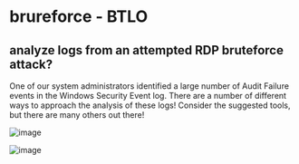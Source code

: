 # brureforce - BTLO
## analyze logs from an attempted RDP bruteforce attack?

One of our system administrators identified a large number of Audit Failure events in the Windows Security Event log.
There are a number of different ways to approach the analysis of these logs! Consider the suggested tools, but there are many others out there!

![image](https://github.com/George-1100/brureforce/assets/76154087/34cc2c6b-acc6-4d85-9093-f8b8c02f7514)

![image](https://github.com/George-1100/brureforce/assets/76154087/bd90c59d-ab73-4f8e-bf2a-7b7621ee5568)

